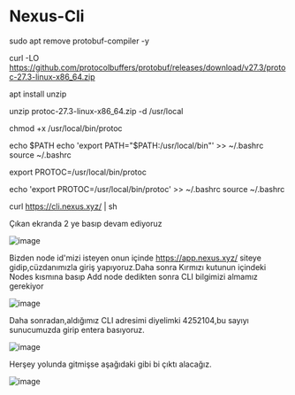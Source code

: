 # Nexus-Cli

sudo apt remove protobuf-compiler -y

curl -LO https://github.com/protocolbuffers/protobuf/releases/download/v27.3/protoc-27.3-linux-x86_64.zip

apt install unzip

unzip protoc-27.3-linux-x86_64.zip -d /usr/local

chmod +x /usr/local/bin/protoc

echo $PATH
echo 'export PATH="$PATH:/usr/local/bin"' >> ~/.bashrc
source ~/.bashrc

export PROTOC=/usr/local/bin/protoc

echo 'export PROTOC=/usr/local/bin/protoc' >> ~/.bashrc
source ~/.bashrc

curl https://cli.nexus.xyz/ | sh

Çıkan ekranda 2 ye basıp devam ediyoruz

![image](https://github.com/user-attachments/assets/4cb30ec4-7ca1-42fd-95d6-23b523818c11)

Bizden node id'mizi isteyen onun içinde https://app.nexus.xyz/ siteye gidip,cüzdanımızla giriş yapıyoruz.Daha sonra Kırmızı kutunun içindeki Nodes kısmına basıp Add node dedikten sonra CLI bilgimizi almamız gerekiyor

![image](https://github.com/user-attachments/assets/ca8583bf-f095-4d1a-8d6d-34ba664cd4fc)

Daha sonradan,aldığımız CLI adresimi diyelimki 4252104,bu sayıyı sunucumuzda girip entera basıyoruz.

![image](https://github.com/user-attachments/assets/b56d6bfb-f7d2-47dc-aa87-5bdaa30c17b2)

Herşey yolunda gitmişse aşağıdaki gibi bi çıktı alacağız.

![image](https://github.com/user-attachments/assets/5e55f840-3113-442d-aa07-4bc921ddf47e)








